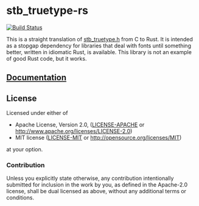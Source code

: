 # stb_truetype-rs

[![Build Status](https://travis-ci.org/dylanede/stb_truetype-rs.svg?branch=master)](https://travis-ci.org/dylanede/stb_truetype-rs)

This is a straight translation of
[stb_truetype.h](https://github.com/nothings/stb/blob/master/stb_truetype.h)
from C to Rust. It is intended as a stopgap dependency for libraries that deal
with fonts until something better, written in idiomatic Rust, is available. This
library is not an example of good Rust code, but it works.

## [Documentation](https://dylanede.github.io/stb_truetype-rs)

## License

Licensed under either of

 * Apache License, Version 2.0, ([LICENSE-APACHE](LICENSE-APACHE) or
   http://www.apache.org/licenses/LICENSE-2.0)
 * MIT license ([LICENSE-MIT](LICENSE-MIT) or
   http://opensource.org/licenses/MIT)

at your option.

### Contribution

Unless you explicitly state otherwise, any contribution intentionally submitted
for inclusion in the work by you, as defined in the Apache-2.0 license, shall be
dual licensed as above, without any additional terms or conditions.

